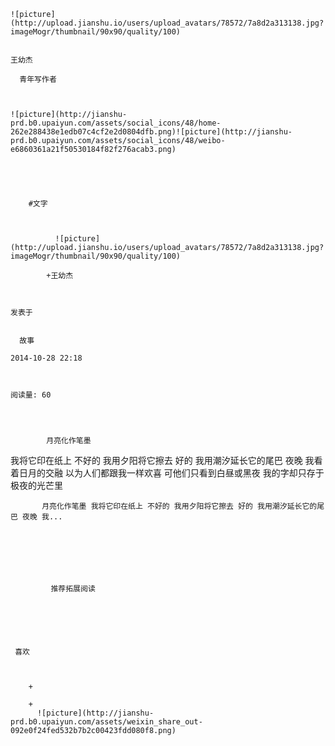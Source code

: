 
    
  
    ![picture](http://upload.jianshu.io/users/upload_avatars/78572/7a8d2a313138.jpg?imageMogr/thumbnail/90x90/quality/100)
    

    王幼杰
  
      青年写作者

  
  
    ![picture](http://jianshu-prd.b0.upaiyun.com/assets/social_icons/48/home-262e288438e1edb07c4cf2e2d0804dfb.png)![picture](http://jianshu-prd.b0.upaiyun.com/assets/social_icons/48/weibo-e6860361a21f50530184f82f276acab3.png)
  


    
      
        #文字
        
          
            
              ![picture](http://upload.jianshu.io/users/upload_avatars/78572/7a8d2a313138.jpg?imageMogr/thumbnail/90x90/quality/100)
            
            +王幼杰
        
        
    
    发表于 

    
      故事

    2014-10-28 22:18

    

    阅读量: 60
  


        
            月亮化作笔墨
我将它印在纸上
不好的
我用夕阳将它擦去
好的
我用潮汐延长它的尾巴
夜晚
我看着日月的交融
以为人们都跟我一样欢喜
可他们只看到白昼或黑夜
我的字却只存于极夜的光芒里


        
           月亮化作笔墨 我将它印在纸上 不好的 我用夕阳将它擦去 好的 我用潮汐延长它的尾巴 夜晚 我...
      
    
    
      
      
      
          
             推荐拓展阅读
        
      
    
    
      
          
     喜欢

      
      
        +
                  
        +
          ![picture](http://jianshu-prd.b0.upaiyun.com/assets/weixin_share_out-092e0f24fed532b7b2c00423fdd080f8.png)
        
      
    
  


